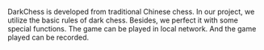 DarkChess is developed from traditional Chinese chess.
In our project, we utilize the basic rules of  dark chess. Besides, we perfect it with some special functions.
The game can be played in local network.
And the game played can be recorded.

